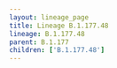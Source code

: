 ```yaml
---
layout: lineage_page
title: Lineage B.1.177.48
lineage: B.1.177.48
parent: B.1.177
children: ['B.1.177.48']
---
```

